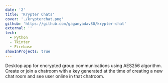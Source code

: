 ```yaml
---
date: '2'
title: 'Krypter Chats'
cover: './krypterchat.png'
github: 'https://github.com/gaganyadav80/krypter-chat'
external: ''
tech:
  - Python
  - Tkinter
  - Firebase
showInProjects: true
---
```


Desktop app for encrypted group communications using AES256 algorithm. Create or join a chatroom with a key generated at the time of creating a new chat room and see user online in that chatroom.
